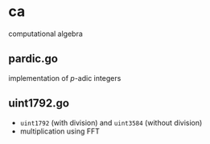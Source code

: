 # ca
computational algebra

## pardic.go

implementation of $p$-adic integers

## uint1792.go

- `uint1792` (with division) and `uint3584` (without division)
- multiplication using FFT

